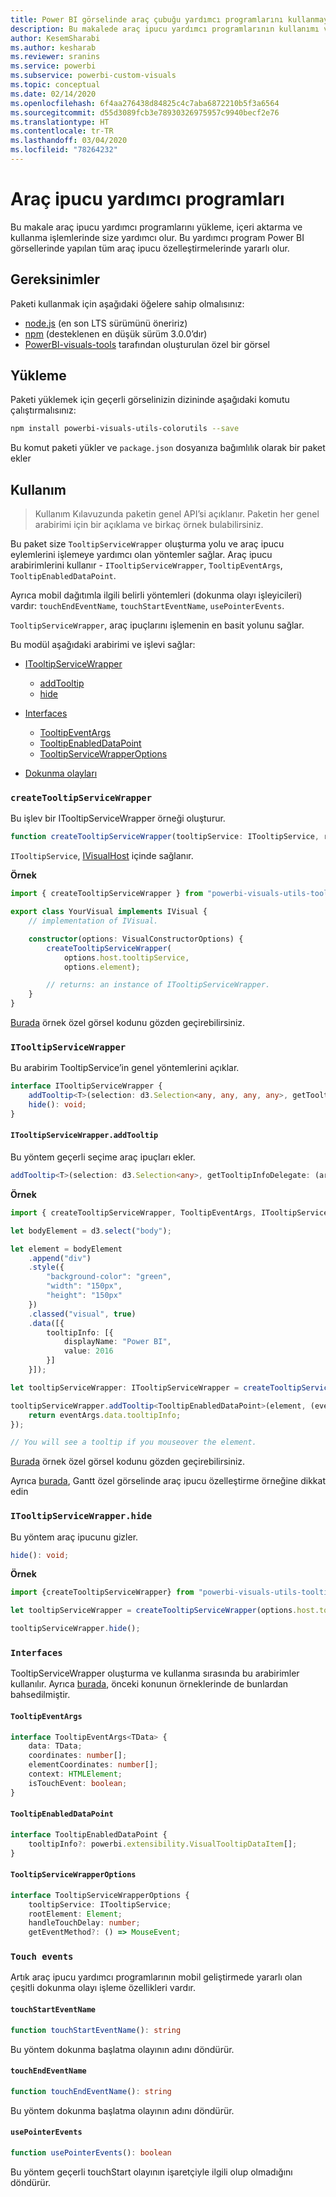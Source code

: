 ```yaml
---
title: Power BI görselinde araç çubuğu yardımcı programlarını kullanmaya giriş
description: Bu makalede araç ipucu yardımcı programlarının kullanımı ve Power BI görselleri için araç ipucunu özelleştirme işlemi açıklanır
author: KesemSharabi
ms.author: kesharab
ms.reviewer: sranins
ms.service: powerbi
ms.subservice: powerbi-custom-visuals
ms.topic: conceptual
ms.date: 02/14/2020
ms.openlocfilehash: 6f4aa276438d84825c4c7aba6872210b5f3a6564
ms.sourcegitcommit: d55d3089fcb3e78930326975957c9940becf2e76
ms.translationtype: HT
ms.contentlocale: tr-TR
ms.lasthandoff: 03/04/2020
ms.locfileid: "78264232"
---
```

# <a name="tooltip-utils"></a>Araç ipucu yardımcı programları
Bu makale araç ipucu yardımcı programlarını yükleme, içeri aktarma ve kullanma işlemlerinde size yardımcı olur. Bu yardımcı program Power BI görsellerinde yapılan tüm araç ipucu özelleştirmelerinde yararlı olur.

## <a name="requirements"></a>Gereksinimler
Paketi kullanmak için aşağıdaki öğelere sahip olmalısınız:
* [node.js](https://nodejs.org) (en son LTS sürümünü öneririz)
* [npm](https://www.npmjs.com/) (desteklenen en düşük sürüm 3.0.0’dır)
* [PowerBI-visuals-tools](https://www.npmjs.com/package/powerbi-visuals-tools) tarafından oluşturulan özel bir görsel

## <a name="installation"></a>Yükleme

Paketi yüklemek için geçerli görselinizin dizininde aşağıdaki komutu çalıştırmalısınız:

```bash
npm install powerbi-visuals-utils-colorutils --save
```
Bu komut paketi yükler ve ```package.json``` dosyanıza bağımlılık olarak bir paket ekler

## <a name="usage"></a>Kullanım

> Kullanım Kılavuzunda paketin genel API’si açıklanır. Paketin her genel arabirimi için bir açıklama ve birkaç örnek bulabilirsiniz.

Bu paket size `TooltipServiceWrapper` oluşturma yolu ve araç ipucu eylemlerini işlemeye yardımcı olan yöntemler sağlar. Araç ipucu arabirimlerini kullanır - `ITooltipServiceWrapper`, `TooltipEventArgs`, `TooltipEnabledDataPoint`. 

Ayrıca mobil dağıtımla ilgili belirli yöntemleri (dokunma olayı işleyicileri) vardır: `touchEndEventName`, `touchStartEventName`, `usePointerEvents`.

`TooltipServiceWrapper`, araç ipuçlarını işlemenin en basit yolunu sağlar.

Bu modül aşağıdaki arabirimi ve işlevi sağlar:
* [ITooltipServiceWrapper](#itooltipservicewrapper)
  * [addTooltip](#itooltipservicewrapperaddtooltip)
  * [hide](#itooltipservicewrapperhide)

* [Interfaces](#interfaces)
  * [TooltipEventArgs](#tooltipeventargs)
  * [TooltipEnabledDataPoint](#tooltipenableddatapoint)
  * [TooltipServiceWrapperOptions](#tooltipservicewrapperoptions)
* [Dokunma olayları](#touch-events)

### `createTooltipServiceWrapper`
Bu işlev bir ITooltipServiceWrapper örneği oluşturur.

```typescript
function createTooltipServiceWrapper(tooltipService: ITooltipService, rootElement: Element, handleTouchDelay?: number,  getEventMethod?: () => MouseEvent): ITooltipServiceWrapper;
```

```ITooltipService```, [IVisualHost](https://github.com/microsoft/PowerBI-visuals-tools/blob/master/templates/visuals/.api/v2.6.0/PowerBI-visuals.d.ts#L1335) içinde sağlanır.

**Örnek**

```typescript
import { createTooltipServiceWrapper } from "powerbi-visuals-utils-tooltiputils";

export class YourVisual implements IVisual {
    // implementation of IVisual.

    constructor(options: VisualConstructorOptions) {
        createTooltipServiceWrapper(
            options.host.tooltipService,
            options.element);

        // returns: an instance of ITooltipServiceWrapper.
    }
}
```

[Burada](https://github.com/microsoft/powerbi-visuals-gantt/blob/master/src/gantt.ts#L391) örnek özel görsel kodunu gözden geçirebilirsiniz.

### `ITooltipServiceWrapper`
Bu arabirim TooltipService’in genel yöntemlerini açıklar.

```typescript
interface ITooltipServiceWrapper {
    addTooltip<T>(selection: d3.Selection<any, any, any, any>, getTooltipInfoDelegate: (args: TooltipEventArgs<T>) => powerbi.extensibility.VisualTooltipDataItem[], getDataPointIdentity?: (args: TooltipEventArgs<T>) => powerbi.visuals.ISelectionId, reloadTooltipDataOnMouseMove?: boolean): void;
    hide(): void;
}
```

#### `ITooltipServiceWrapper.addTooltip`

Bu yöntem geçerli seçime araç ipuçları ekler.

```typescript
addTooltip<T>(selection: d3.Selection<any>, getTooltipInfoDelegate: (args: TooltipEventArgs<T>) => VisualTooltipDataItem[], getDataPointIdentity?: (args: TooltipEventArgs<T>) => ISelectionId, reloadTooltipDataOnMouseMove?: boolean): void;
```

**Örnek**

```typescript
import { createTooltipServiceWrapper, TooltipEventArgs, ITooltipServiceWrapper, TooltipEnabledDataPoint } from "powerbi-visuals-utils-tooltiputils";

let bodyElement = d3.select("body");

let element = bodyElement
    .append("div")
    .style({
        "background-color": "green",
        "width": "150px",
        "height": "150px"
    })
    .classed("visual", true)
    .data([{
        tooltipInfo: [{
            displayName: "Power BI",
            value: 2016
        }]
    }]);

let tooltipServiceWrapper: ITooltipServiceWrapper = createTooltipServiceWrapper(tooltipService, bodyElement.get(0)); // tooltipService is from the IVisualHost.

tooltipServiceWrapper.addTooltip<TooltipEnabledDataPoint>(element, (eventArgs: TooltipEventArgs<TooltipEnabledDataPoint>) => {
    return eventArgs.data.tooltipInfo;
});

// You will see a tooltip if you mouseover the element.
```

[Burada](https://github.com/microsoft/powerbi-visuals-gantt/blob/master/src/gantt.ts#L2931) örnek özel görsel kodunu gözden geçirebilirsiniz.

Ayrıca [burada](https://github.com/microsoft/powerbi-visuals-gantt/blob/master/src/gantt.ts#L573-L648), Gantt özel görselinde araç ipucu özelleştirme örneğine dikkat edin

### `ITooltipServiceWrapper.hide`

Bu yöntem araç ipucunu gizler.

```typescript
hide(): void;
```

**Örnek**

```typescript
import {createTooltipServiceWrapper} from "powerbi-visuals-utils-tooltiputils";

let tooltipServiceWrapper = createTooltipServiceWrapper(options.host.tooltipService, options.element); // options are from the VisualConstructorOptions.

tooltipServiceWrapper.hide();
```
### `Interfaces`
TooltipServiceWrapper oluşturma ve kullanma sırasında bu arabirimler kullanılır. Ayrıca [burada](#itooltipservicewrapperaddtooltip), önceki konunun örneklerinde de bunlardan bahsedilmiştir.

#### `TooltipEventArgs`
```typescript
interface TooltipEventArgs<TData> {
    data: TData;
    coordinates: number[];
    elementCoordinates: number[];
    context: HTMLElement;
    isTouchEvent: boolean;
}
```

#### `TooltipEnabledDataPoint`
```typescript
interface TooltipEnabledDataPoint {
    tooltipInfo?: powerbi.extensibility.VisualTooltipDataItem[];
}
```

#### `TooltipServiceWrapperOptions`
```typescript
interface TooltipServiceWrapperOptions {
    tooltipService: ITooltipService;
    rootElement: Element;
    handleTouchDelay: number;
    getEventMethod?: () => MouseEvent;
```

### `Touch events`

Artık araç ipucu yardımcı programlarının mobil geliştirmede yararlı olan çeşitli dokunma olayı işleme özellikleri vardır.

#### `touchStartEventName`
```typescript
function touchStartEventName(): string
```
Bu yöntem dokunma başlatma olayının adını döndürür.

#### `touchEndEventName`
```typescript
function touchEndEventName(): string
```
Bu yöntem dokunma başlatma olayının adını döndürür.

#### `usePointerEvents`
```typescript
function usePointerEvents(): boolean
```
Bu yöntem geçerli touchStart olayının işaretçiyle ilgili olup olmadığını döndürür.
